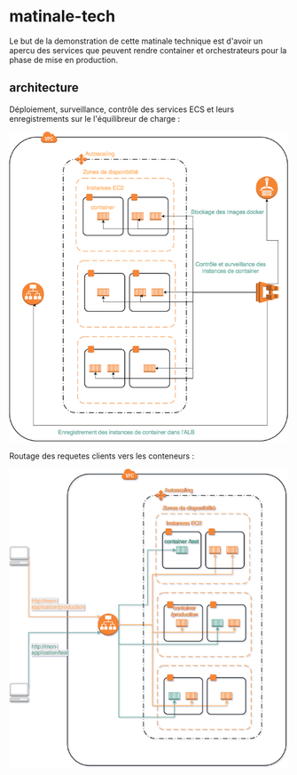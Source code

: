 # matinale-tech

Le but de la demonstration de cette matinale technique est d'avoir un apercu des services que peuvent
rendre container et orchestrateurs pour la phase de mise en production.

## architecture

Déploiement, surveillance, contrôle des services ECS et leurs enregistrements sur le l'équilibreur de charge :

![Services ECS](img/matinale_tech_ecs_services.png)

Routage des requetes clients vers les conteneurs :

![Routing_ALB](img/matinale_tech_alb.png)